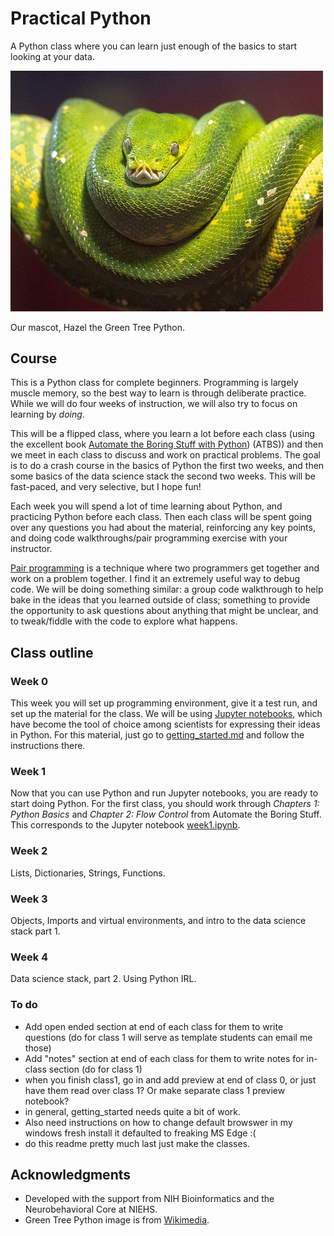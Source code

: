 # Practical Python
A Python class where you can learn just enough of the basics to start looking at your data.

<img width = "500" src="./images/hazel.png">

Our mascot, Hazel the Green Tree Python.
## Course
This is a Python class for complete beginners. Programming is largely muscle memory, so the best way to learn is through deliberate practice. While we will do four weeks of instruction, we will also try to focus on learning by *doing*.

This will be a flipped class, where you learn a lot before each class (using the excellent book [Automate the Boring Stuff with Python](https://automatetheboringstuff.com/2e/)) (ATBS)) and then we meet in each class to discuss and work on practical problems. The goal is to do a crash course in the basics of Python the first two weeks, and then some basics of the data science stack the second two weeks. This will be fast-paced, and very selective, but I hope fun!

Each week you will spend a lot of time learning about Python, and practicing Python before each class. Then each class will be spent going over any questions you had about the material, reinforcing any key points, and doing code walkthroughs/pair programming exercise with your instructor.

[Pair programming](https://en.wikipedia.org/wiki/Pair_programming) is a technique where two programmers get together and work on a problem together. I find it an extremely useful way to debug code. We will be doing something similar: a group code walkthrough to help bake in the ideas that you learned outside of class; something to provide the opportunity to ask questions about anything that might be unclear, and to tweak/fiddle with the code to explore what happens.

## Class outline

### Week 0
This week you will set up programming environment, give it a test run, and set up the material for the class. We will be using [Jupyter notebooks](https://www.nature.com/articles/d41586-018-07196-1), which have become the tool of choice among scientists for expressing their ideas in Python.  For this material, just go to [getting_started.md](getting_started.md) and follow the instructions there.

### Week 1
Now that you can use Python and run Jupyter notebooks, you are ready to start doing Python. For the first class, you should work through *Chapters 1: Python Basics* and *Chapter 2: Flow Control* from Automate the Boring Stuff. This corresponds to the Jupyter notebook [week1.ipynb](week1.ipynb).

### Week 2
Lists, Dictionaries, Strings, Functions.

### Week 3
Objects, Imports and virtual environments, and intro to the data science stack part 1.

### Week 4
Data science stack, part 2. Using Python IRL.

### To do
- Add open ended section at end of each class for them to write questions  (do for class 1 will serve as template students can email me those)
- Add "notes" section at end of each class for them to write notes for in-class section (do for class 1)
- when you finish class1, go in and add preview at end of class 0, or just have them read over class 1? Or make separate class 1 preview notebook?
- in general, getting_started needs quite a bit of work.
- Also need instructions on how to change default browswer in my windows fresh install it defaulted to freaking MS Edge :(
- do this readme pretty much last just make the classes.

## Acknowledgments
- Developed with the support from NIH Bioinformatics and the Neurobehavioral Core at NIEHS.
- Green Tree Python image is from [Wikimedia](https://commons.wikimedia.org/wiki/File:A_Green_Tree_Python.jpg).
